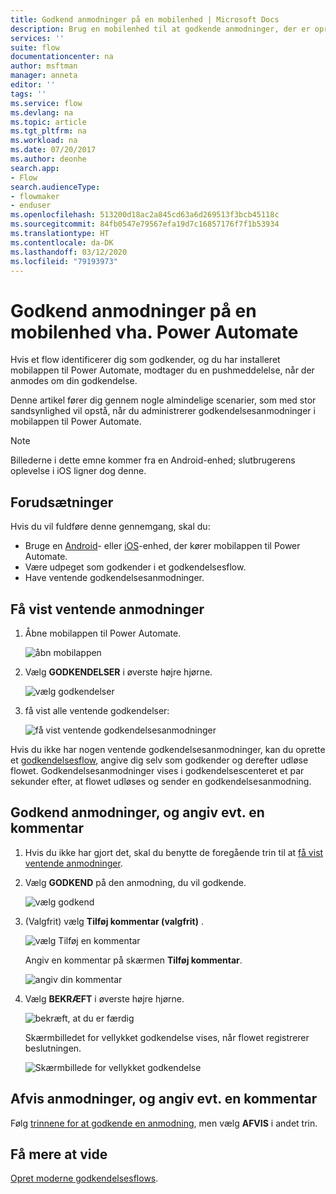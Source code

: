 ```yaml
---
title: Godkend anmodninger på en mobilenhed | Microsoft Docs
description: Brug en mobilenhed til at godkende anmodninger, der er oprettet i Power Automate.
services: ''
suite: flow
documentationcenter: na
author: msftman
manager: anneta
editor: ''
tags: ''
ms.service: flow
ms.devlang: na
ms.topic: article
ms.tgt_pltfrm: na
ms.workload: na
ms.date: 07/20/2017
ms.author: deonhe
search.app:
- Flow
search.audienceType:
- flowmaker
- enduser
ms.openlocfilehash: 513200d18ac2a845cd63a6d269513f3bcb45118c
ms.sourcegitcommit: 84fb0547e79567efa19d7c16857176f7f1b53934
ms.translationtype: HT
ms.contentlocale: da-DK
ms.lasthandoff: 03/12/2020
ms.locfileid: "79193973"
---
```

# <a name="approve-requests-on-your-mobile-device-by-using-power-automate"></a>Godkend anmodninger på en mobilenhed vha. Power Automate

Hvis et flow identificerer dig som godkender, og du har installeret mobilappen til Power Automate, modtager du en pushmeddelelse, når der anmodes om din godkendelse.

Denne artikel fører dig gennem nogle almindelige scenarier, som med stor sandsynlighed vil opstå, når du administrerer godkendelsesanmodninger i mobilappen til Power Automate.

> [!NOTE]
> Billederne i dette emne kommer fra en Android-enhed; slutbrugerens oplevelse i iOS ligner dog denne.
> 
> 

## <a name="prerequisites"></a>Forudsætninger
Hvis du vil fuldføre denne gennemgang, skal du:

* Bruge en [Android](https://aka.ms/flowmobiledocsandroid)- eller [iOS](https://aka.ms/flowmobiledocsios)-enhed, der kører mobilappen til Power Automate.
* Være udpeget som godkender i et godkendelsesflow.
* Have ventende godkendelsesanmodninger.

## <a name="view-pending-requests"></a>Få vist ventende anmodninger
1. Åbne mobilappen til Power Automate.
   
    ![åbn mobilappen](./media/mobile-approvals/open-app.png)
2. Vælg **GODKENDELSER** i øverste højre hjørne.
   
    ![vælg godkendelser](./media/mobile-approvals/select-approvals.png)
3. få vist alle ventende godkendelser:
   
    ![få vist ventende godkendelsesanmodninger](./media/mobile-approvals/show-pending-approval-requests.png)

Hvis du ikke har nogen ventende godkendelsesanmodninger, kan du oprette et [godkendelsesflow](modern-approvals.md), angive dig selv som godkender og derefter udløse flowet. Godkendelsesanmodninger vises i godkendelsescenteret et par sekunder efter, at flowet udløses og sender en godkendelsesanmodning.

## <a name="approve-requests-and-leave-an-optional-comment"></a>Godkend anmodninger, og angiv evt. en kommentar
1. Hvis du ikke har gjort det, skal du benytte de foregående trin til at [få vist ventende anmodninger](mobile-approvals.md#view-pending-requests).
2. Vælg **GODKEND** på den anmodning, du vil godkende.
   
    ![vælg godkend](./media/mobile-approvals/select-approve.png)
3. (Valgfrit) vælg **Tilføj kommentar (valgfrit)** .
   
    ![vælg Tilføj en kommentar](./media/mobile-approvals/select-add-comment.png)
   
    Angiv en kommentar på skærmen **Tilføj kommentar**.
   
    ![angiv din kommentar](./media/mobile-approvals/enter-comment-for-approval.png)
4. Vælg **BEKRÆFT** i øverste højre hjørne.
   
    ![bekræft, at du er færdig](./media/mobile-approvals/tap-confirm-button.png)
   
    Skærmbilledet for vellykket godkendelse vises, når flowet registrerer beslutningen.
   
    ![Skærmbillede for vellykket godkendelse](./media/mobile-approvals/approved.png)

## <a name="reject-requests-and-leave-an-optional-comment"></a>Afvis anmodninger, og angiv evt. en kommentar
Følg [trinnene for at godkende en anmodning](mobile-approvals.md#approve-requests-and-leave-an-optional-comment), men vælg **AFVIS** i andet trin.

## <a name="learn-more"></a>Få mere at vide
[Opret moderne godkendelsesflows](modern-approvals.md).


